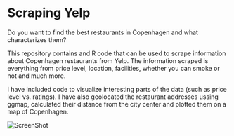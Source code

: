 # Scraping Yelp
Do you want to find the best restaurants in Copenhagen and what characterizes them?

This repository contains and R code that can be used to scrape information about Copenhagen restaurants from Yelp. The information scraped is everything from price level, location, facilities, whether you can smoke or not and much more. 

I have included code to visualize interesting parts of the data (such as price level vs. ratings). I have also geolocated the restaurant addresses ussing ggmap, calculated their distance from the city center and plotted them on a map of Copenhagen.



![ScreenShot](https://{https://ibb.co/kFqRf0})



